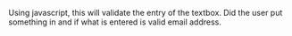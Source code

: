 Using javascript, this will validate the entry of the textbox. Did the user put something in and if what is entered is valid email address.

